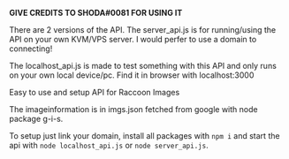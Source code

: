 **GIVE CREDITS TO SHODA#0081 FOR USING IT**

There are 2 versions of the API.
The server_api.js is for running/using the API on your own KVM/VPS server. I would perfer to use a domain to connecting!

The localhost_api.js is made to test something with this API and only runs on your own local device/pc. Find it in browser with localhost:3000

Easy to use and setup API for Raccoon Images

The imageinformation is in imgs.json fetched from google with node package g-i-s.

To setup just link your domain, install all packages with ```npm i``` and start the api with ```node localhost_api.js``` or ```node server_api.js```.
